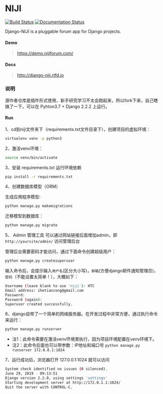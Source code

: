# NIJI

[![Build Status](https://travis-ci.org/ericls/niji.svg?branch=master)](https://travis-ci.org/ericls/niji) [![Documentation Status](https://readthedocs.org/projects/django-niji/badge/?version=latest)](http://django-niji.readthedocs.io/en/latest/?badge=latest)

Django-NIJI is a pluggable forum app for Django projects.

#### Demo
> https://demo.nijiforum.com/

#### Docs
> http://django-niji.rtfd.io

### 说明
源作者仓库是插件形式使用，新手研究学习不太会跑起来，所以fork下来，自己瞎搞了一下，可以在 Pyhton3.7 + Django 2.2.2 上运行。

#### Run

1、cd到niji文件夹下（requirements.txt文件目录下），创建项目的虚拟环境：
```bash
virtualenv venv -p python3
```


2、激活venv环境：
```bash
source venv/bin/activate
```

3、安装 requirements.txt 运行环境依赖

```bash
pip install -r requirements.txt
```

4、创建数据库模型（ORM）

生成应用程序模型:
```python
python manage.py makemigrations
```

迁移模型到数据库：
```python
python manage.py migrate
```

5、 Admin 管理工具
可以通过网站链接后面增加admin，即 `http://yoursite/admin/` 访问管理后台

管理后台需要密码才能访问，通过下面命令创建超级用户：
```python
python manage.py createsuperuser
```

输入命令后，会提示输入`用户名`(区分大小写)，`邮箱`(方便django邮件通知管理员)，`密码`（不能设置太简单！），大概如下：
```bash
Username (leave blank to use 'niji'): HTC
Email address: ihetiancong@gmail.com
Password:
Password (again):
Superuser created successfully.
```


6、django自带了一个简单的网络服务器。在开发过程中非常方便，通过执行命令来运行：
```bash
python manage.py runserver
```
- 注1：此命令需要在激活venv环境里执行，因为项目环境配置在venv环境下。
- 注2：此命令后面也可以带参数：IP地址和端口号 ```python manage.py runserver 172.0.0.1:1024```


7、运行成功后，浏览器打开 127.0.0.1:1024 就可以访问
```bash
System check identified no issues (0 silenced).
June 29, 2019 - 09:13:51
Django version 2.2.0, using settings 'settings'
Starting development server at http://172.0.1.1:1024/
Quit the server with CONTROL-C.
```